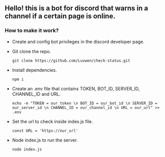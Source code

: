 ## Hello! this is a bot for discord that warns in a channel if a certain page is online.

### How to make it work?

-   Create and config bot privileges in the discord developer page.

-   Git clone the repo.

    `git clone https://github.com/Luvwen/check-status.git`

-   Install dependencies.

    `npm i`

-   Create an .env file that contains TOKEN, BOT_ID, SERVER_ID, CHANNEL_ID and URL.

    `echo -e "TOKEN = our_token \n BOT_ID = our_bot_id \n SERVER_ID = our_server_id \n CHANNEL_ID = our_channel_id \n URL = our_url" >> .env`

-   Set the url to check inside index.js file.

    `const URL = 'https://our_url'`

-   Node index.js to run the server.

    `node index.js`
